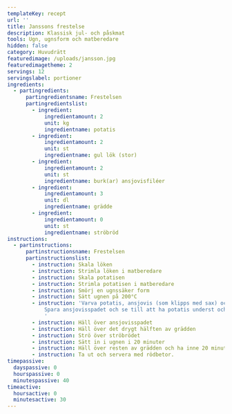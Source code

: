 ```yaml
---
templateKey: recept
url: ''
title: Janssons frestelse
description: Klassisk jul- och påskmat
tools: Ugn, ugnsform och matberedare
hidden: false
category: Huvudrätt
featuredimage: /uploads/jansson.jpg
featuredimagetheme: 2
servings: 12
servingslabel: portioner
ingredients:
  - partingredients:
      partingredientsname: Frestelsen
      partingredientslist:
        - ingredient:
            ingredientamount: 2
            unit: kg
            ingredientname: potatis
        - ingredient:
            ingredientamount: 2
            unit: st
            ingredientname: gul lök (stor)
        - ingredient:
            ingredientamount: 2
            unit: st
            ingredientname: burk(ar) ansjovisfiléer
        - ingredient:
            ingredientamount: 3
            unit: dl
            ingredientname: grädde
        - ingredient:
            ingredientamount: 0
            unit: st
            ingredientname: ströbröd
instructions:
  - partinstructions:
      partinstructionsname: Frestelsen
      partinstructionslist:
        - instruction: Skala löken
        - instruction: Strimla löken i matberedare
        - instruction: Skala potatisen
        - instruction: Strimla potatisen i matberedare
        - instruction: Smörj en ugnssäker form
        - instruction: Sätt ugnen på 200°C
        - instruction: 'Varva potatis, ansjovis (som klipps med sax) och lök i formen.
            Spara ansjovisspadet och se till att ha potatis underst och överst.
            '
        - instruction: Häll över ansjovisspadet
        - instruction: Häll över det drygt hälften av grädden
        - instruction: Strö över ströbrödet
        - instruction: Sätt in i ugnen i 20 minuter
        - instruction: Häll över resten av grädden och ha inne 20 minuter till i ugnen
        - instruction: Ta ut och servera med rödbetor.
timepassive:
  dayspassive: 0
  hourspassive: 0
  minutespassive: 40
timeactive:
  hoursactive: 0
  minutesactive: 30
---
```

